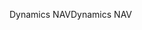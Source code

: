 <span data-ttu-id="45a19-101">Dynamics NAV</span><span class="sxs-lookup"><span data-stu-id="45a19-101">Dynamics NAV</span></span>
